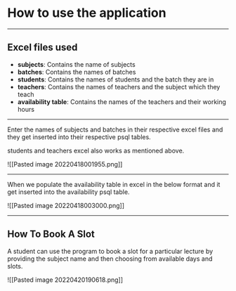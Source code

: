 # **How to use the application**
---
## **Excel files used**
- **subjects**: Contains the name of subjects
- **batches**: Contains the names of batches
- **students**: Contains the names of students and the batch they are in
- **teachers**: Contains the names of teachers and the subject which they teach
- **availability table**: Contains the names of the teachers and their working hours

---

Enter the names of subjects and batches in their respective excel files and they get inserted into their respective psql tables.

students and teachers excel also works as mentioned above.

![[Pasted image 20220418001955.png]]

---
When we populate the availability table in excel in the below format and it get inserted into the availability psql table.

![[Pasted image 20220418003000.png]]


---

## How To Book A Slot

A student can use the program to book a slot for a particular lecture by providing the subject name and then choosing from available days and slots.

![[Pasted image 20220420190618.png]]
